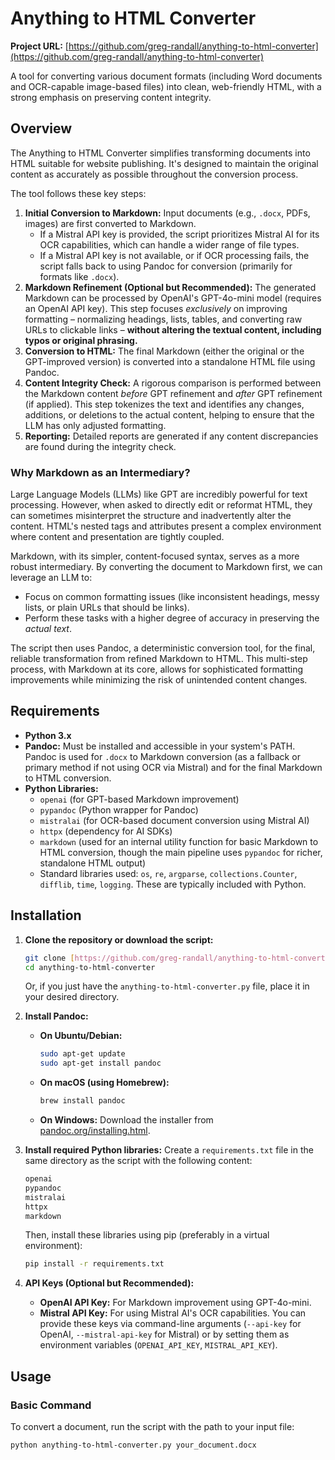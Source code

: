 # Anything to HTML Converter

**Project URL:** [https://github.com/greg-randall/anything-to-html-converter](https://github.com/greg-randall/anything-to-html-converter)

A tool for converting various document formats (including Word documents and OCR-capable image-based files) into clean, web-friendly HTML, with a strong emphasis on preserving content integrity.

## Overview

The Anything to HTML Converter simplifies transforming documents into HTML suitable for website publishing. It's designed to maintain the original content as accurately as possible throughout the conversion process.

The tool follows these key steps:

1.  **Initial Conversion to Markdown:** Input documents (e.g., `.docx`, PDFs, images) are first converted to Markdown.
    * If a Mistral API key is provided, the script prioritizes Mistral AI for its OCR capabilities, which can handle a wider range of file types.
    * If a Mistral API key is not available, or if OCR processing fails, the script falls back to using Pandoc for conversion (primarily for formats like `.docx`).
2.  **Markdown Refinement (Optional but Recommended):** The generated Markdown can be processed by OpenAI's GPT-4o-mini model (requires an OpenAI API key). This step focuses *exclusively* on improving formatting – normalizing headings, lists, tables, and converting raw URLs to clickable links – **without altering the textual content, including typos or original phrasing.**
3.  **Conversion to HTML:** The final Markdown (either the original or the GPT-improved version) is converted into a standalone HTML file using Pandoc.
4.  **Content Integrity Check:** A rigorous comparison is performed between the Markdown content *before* GPT refinement and *after* GPT refinement (if applied). This step tokenizes the text and identifies any changes, additions, or deletions to the actual content, helping to ensure that the LLM has only adjusted formatting.
5.  **Reporting:** Detailed reports are generated if any content discrepancies are found during the integrity check.

### Why Markdown as an Intermediary?

Large Language Models (LLMs) like GPT are incredibly powerful for text processing. However, when asked to directly edit or reformat HTML, they can sometimes misinterpret the structure and inadvertently alter the content. HTML's nested tags and attributes present a complex environment where content and presentation are tightly coupled.

Markdown, with its simpler, content-focused syntax, serves as a more robust intermediary. By converting the document to Markdown first, we can leverage an LLM to:
* Focus on common formatting issues (like inconsistent headings, messy lists, or plain URLs that should be links).
* Perform these tasks with a higher degree of accuracy in preserving the *actual text*.

The script then uses Pandoc, a deterministic conversion tool, for the final, reliable transformation from refined Markdown to HTML. This multi-step process, with Markdown at its core, allows for sophisticated formatting improvements while minimizing the risk of unintended content changes.

## Requirements

* **Python 3.x**
* **Pandoc:** Must be installed and accessible in your system's PATH. Pandoc is used for `.docx` to Markdown conversion (as a fallback or primary method if not using OCR via Mistral) and for the final Markdown to HTML conversion.
* **Python Libraries:**
    * `openai` (for GPT-based Markdown improvement)
    * `pypandoc` (Python wrapper for Pandoc)
    * `mistralai` (for OCR-based document conversion using Mistral AI)
    * `httpx` (dependency for AI SDKs)
    * `markdown` (used for an internal utility function for basic Markdown to HTML conversion, though the main pipeline uses `pypandoc` for richer, standalone HTML output)
    * Standard libraries used: `os`, `re`, `argparse`, `collections.Counter`, `difflib`, `time`, `logging`. These are typically included with Python.

## Installation

1.  **Clone the repository or download the script:**
    ```bash
    git clone [https://github.com/greg-randall/anything-to-html-converter.git](https://github.com/greg-randall/anything-to-html-converter.git)
    cd anything-to-html-converter
    ```
    Or, if you just have the `anything-to-html-converter.py` file, place it in your desired directory.

2.  **Install Pandoc:**
    * **On Ubuntu/Debian:**
        ```bash
        sudo apt-get update
        sudo apt-get install pandoc
        ```
    * **On macOS (using Homebrew):**
        ```bash
        brew install pandoc
        ```
    * **On Windows:**
        Download the installer from [pandoc.org/installing.html](https://pandoc.org/installing.html).

3.  **Install required Python libraries:**
    Create a `requirements.txt` file in the same directory as the script with the following content:
    ```txt
    openai
    pypandoc
    mistralai
    httpx
    markdown
    ```
    Then, install these libraries using pip (preferably in a virtual environment):
    ```bash
    pip install -r requirements.txt
    ```

4.  **API Keys (Optional but Recommended):**
    * **OpenAI API Key:** For Markdown improvement using GPT-4o-mini.
    * **Mistral API Key:** For using Mistral AI's OCR capabilities.
    You can provide these keys via command-line arguments (`--api-key` for OpenAI, `--mistral-api-key` for Mistral) or by setting them as environment variables (`OPENAI_API_KEY`, `MISTRAL_API_KEY`).

## Usage

### Basic Command
To convert a document, run the script with the path to your input file:
```bash
python anything-to-html-converter.py your_document.docx